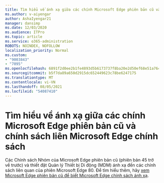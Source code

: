 ```yaml
---
title: Tìm hiểu về ánh xạ giữa các chính Microsoft Edge phiên bản cũ và chính sách liên Microsoft Edge chính sách
ms.author: v-aiyengar
author: AshaIyengar21
manager: dansimp
ms.date: 12/03/2020
ms.audience: ITPro
ms.topic: article
ms.service: o365-administration
ROBOTS: NOINDEX, NOFOLLOW
localization_priority: Normal
ms.custom:
- "9003843"
- "7095"
ms.openlocfilehash: 6891f2d0ee2b1fe4893d5b6173737f8ba20e2d50ef68e51a764e5f9f1fc7f790
ms.sourcegitcommit: b5f7da89a650d2915dc652449623c78be6247175
ms.translationtype: MT
ms.contentlocale: vi-VN
ms.lasthandoff: 08/05/2021
ms.locfileid: "54087410"
---
```

# <a name="learn-about-mapping-between-microsoft-edge-legacy-policies-and-microsoft-edge-policies"></a>Tìm hiểu về ánh xạ giữa các chính Microsoft Edge phiên bản cũ và chính sách liên Microsoft Edge chính sách

Các Chính sách Nhóm của Microsoft Edge phiên bản cũ (phiên bản 45 trở về trước) và thiết đặt Quản lý Thiết bị Di động (MDM) ánh xạ đến các chính sách liên quan của phiên Microsoft Edge 80. Để tìm hiểu thêm, hãy [xem Microsoft Edge phiên bản cũ để biết Microsoft Edge chính sách ánh xạ](https://go.microsoft.com/fwlink/?linkid=2141665).
